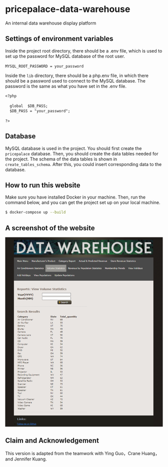 # pricepalace-data-warehouse
An  internal data warehouse display platform

## Settings of environment variables
Inside the project root directory, there should be a .env file, which is used to set up the password for MySQL database of the root user.

`MYSQL_ROOT_PASSWORD = your_password`


Inside the `lib` directory, there should be a php.env file, in which there should be a password used to connect to the MySQL database. The password is the same as what  you have set in the .env file.

```
<?php

  global  $DB_PASS;
  $DB_PASS = "your_password";

?>
```

## Database

MySQL database is used in the project. You should first create the `pricepalace` database. Then, you should create the data tables needed for the project. The schema of the data tables is shown in `create_tables_schema`. After this, you could insert corresponding data to the database.

## How to run this website

Make sure you have installed Docker in your machine. Then, run the command below, and you can get the project set up on your local machine.

```bash
$ docker-compose up --build
``` 

## A screenshot of the website
![screenshot](./screenshot.png)


##  Claim and Acknowledgement
This version is adapted from the teamwork with Ying Guo，Crane Huang，and Jennifer Kuang.



